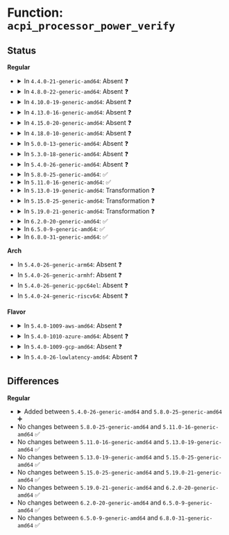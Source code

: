 # Function: <code>acpi_processor_power_verify</code>

## Status
<b>Regular</b>
<ul>
<li>
<details>
<summary>In <code>4.4.0-21-generic-amd64</code>: Absent ❓</summary>

```json
{
  "name": "acpi_processor_power_verify",
  "collision_type": "Unique Static",
  "inline_type": "Full",
  "funcs": [
    {
      "addr": 18446744071583746611,
      "name": "acpi_processor_power_verify",
      "external": false,
      "loc": "drivers/acpi/processor_idle.c:575",
      "file": "drivers/acpi/processor_idle.c",
      "inline": "not declared, inlined",
      "caller_inline": [],
      "caller_func": []
    }
  ],
  "symbols": []
}
```
</details>
</li>
<li>
<details>
<summary>In <code>4.8.0-22-generic-amd64</code>: Absent ❓</summary>

```json
{
  "name": "acpi_processor_power_verify",
  "collision_type": "Unique Static",
  "inline_type": "Full",
  "funcs": [
    {
      "addr": 18446744071584072398,
      "name": "acpi_processor_power_verify",
      "external": false,
      "loc": "drivers/acpi/processor_idle.c:540",
      "file": "drivers/acpi/processor_idle.c",
      "inline": "not declared, inlined",
      "caller_inline": [
        "drivers/acpi/processor_idle.c:acpi_processor_get_power_info"
      ],
      "caller_func": []
    }
  ],
  "symbols": []
}
```
</details>
</li>
<li>
<details>
<summary>In <code>4.10.0-19-generic-amd64</code>: Absent ❓</summary>

```json
{
  "name": "acpi_processor_power_verify",
  "collision_type": "Unique Static",
  "inline_type": "Full",
  "funcs": [
    {
      "addr": 18446744071584214946,
      "name": "acpi_processor_power_verify",
      "external": false,
      "loc": "drivers/acpi/processor_idle.c:541",
      "file": "drivers/acpi/processor_idle.c",
      "inline": "not declared, inlined",
      "caller_inline": [
        "drivers/acpi/processor_idle.c:acpi_processor_get_power_info"
      ],
      "caller_func": []
    }
  ],
  "symbols": []
}
```
</details>
</li>
<li>
<details>
<summary>In <code>4.13.0-16-generic-amd64</code>: Absent ❓</summary>

```json
{
  "name": "acpi_processor_power_verify",
  "collision_type": "Unique Static",
  "inline_type": "Full",
  "funcs": [
    {
      "addr": 18446744071584285748,
      "name": "acpi_processor_power_verify",
      "external": false,
      "loc": "drivers/acpi/processor_idle.c:541",
      "file": "drivers/acpi/processor_idle.c",
      "inline": "not declared, inlined",
      "caller_inline": [
        "drivers/acpi/processor_idle.c:acpi_processor_get_power_info"
      ],
      "caller_func": []
    }
  ],
  "symbols": []
}
```
</details>
</li>
<li>
<details>
<summary>In <code>4.15.0-20-generic-amd64</code>: Absent ❓</summary>

```json
{
  "name": "acpi_processor_power_verify",
  "collision_type": "Unique Static",
  "inline_type": "Full",
  "funcs": [
    {
      "addr": 18446744071584682597,
      "name": "acpi_processor_power_verify",
      "external": false,
      "loc": "drivers/acpi/processor_idle.c:543",
      "file": "drivers/acpi/processor_idle.c",
      "inline": "not declared, inlined",
      "caller_inline": [
        "drivers/acpi/processor_idle.c:acpi_processor_get_power_info"
      ],
      "caller_func": []
    }
  ],
  "symbols": []
}
```
</details>
</li>
<li>
<details>
<summary>In <code>4.18.0-10-generic-amd64</code>: Absent ❓</summary>

```json
{
  "name": "acpi_processor_power_verify",
  "collision_type": "Unique Static",
  "inline_type": "Full",
  "funcs": [
    {
      "addr": 18446744071584908591,
      "name": "acpi_processor_power_verify",
      "external": false,
      "loc": "drivers/acpi/processor_idle.c:547",
      "file": "drivers/acpi/processor_idle.c",
      "inline": "not declared, inlined",
      "caller_inline": [
        "drivers/acpi/processor_idle.c:acpi_processor_get_power_info"
      ],
      "caller_func": []
    }
  ],
  "symbols": []
}
```
</details>
</li>
<li>
<details>
<summary>In <code>5.0.0-13-generic-amd64</code>: Absent ❓</summary>

```json
{
  "name": "acpi_processor_power_verify",
  "collision_type": "Unique Static",
  "inline_type": "Full",
  "funcs": [
    {
      "addr": 18446744071585012463,
      "name": "acpi_processor_power_verify",
      "external": false,
      "loc": "drivers/acpi/processor_idle.c:548",
      "file": "drivers/acpi/processor_idle.c",
      "inline": "not declared, inlined",
      "caller_inline": [
        "drivers/acpi/processor_idle.c:acpi_processor_get_power_info"
      ],
      "caller_func": []
    }
  ],
  "symbols": []
}
```
</details>
</li>
<li>
<details>
<summary>In <code>5.3.0-18-generic-amd64</code>: Absent ❓</summary>

```json
{
  "name": "acpi_processor_power_verify",
  "collision_type": "Unique Static",
  "inline_type": "Full",
  "funcs": [
    {
      "addr": 18446744071585216044,
      "name": "acpi_processor_power_verify",
      "external": false,
      "loc": "drivers/acpi/processor_idle.c:543",
      "file": "drivers/acpi/processor_idle.c",
      "inline": "not declared, inlined",
      "caller_inline": [
        "drivers/acpi/processor_idle.c:acpi_processor_get_power_info"
      ],
      "caller_func": []
    }
  ],
  "symbols": []
}
```
</details>
</li>
<li>
<details>
<summary>In <code>5.4.0-26-generic-amd64</code>: Absent ❓</summary>

```json
{
  "name": "acpi_processor_power_verify",
  "collision_type": "Unique Static",
  "inline_type": "Full",
  "funcs": [
    {
      "addr": 18446744071585352492,
      "name": "acpi_processor_power_verify",
      "external": false,
      "loc": "drivers/acpi/processor_idle.c:543",
      "file": "drivers/acpi/processor_idle.c",
      "inline": "not declared, inlined",
      "caller_inline": [
        "drivers/acpi/processor_idle.c:acpi_processor_get_power_info"
      ],
      "caller_func": []
    }
  ],
  "symbols": []
}
```
</details>
</li>
<li>
<details>
<summary>In <code>5.8.0-25-generic-amd64</code>: ✅</summary>

```c
int acpi_processor_power_verify(struct acpi_processor * pr)
```

```json
{
  "name": "acpi_processor_power_verify",
  "collision_type": "Unique Static",
  "inline_type": "No",
  "funcs": [
    {
      "addr": 18446744071586058432,
      "name": "acpi_processor_power_verify",
      "external": false,
      "loc": "drivers/acpi/processor_idle.c:399",
      "file": "drivers/acpi/processor_idle.c",
      "inline": "seen, unknown",
      "caller_inline": [],
      "caller_func": [
        "drivers/acpi/processor_idle.c:acpi_processor_get_cstate_info"
      ]
    }
  ],
  "symbols": [
    {
      "addr": 18446744071586058432,
      "name": "acpi_processor_power_verify",
      "section": ".text",
      "bind": "STB_LOCAL",
      "size": 353
    }
  ]
}
```
</details>
</li>
<li>
<details>
<summary>In <code>5.11.0-16-generic-amd64</code>: ✅</summary>

```c
int acpi_processor_power_verify(struct acpi_processor * pr)
```

```json
{
  "name": "acpi_processor_power_verify",
  "collision_type": "Unique Static",
  "inline_type": "No",
  "funcs": [
    {
      "addr": 18446744071586180640,
      "name": "acpi_processor_power_verify",
      "external": false,
      "loc": "drivers/acpi/processor_idle.c:391",
      "file": "drivers/acpi/processor_idle.c",
      "inline": "seen, unknown",
      "caller_inline": [],
      "caller_func": [
        "drivers/acpi/processor_idle.c:acpi_processor_get_cstate_info"
      ]
    }
  ],
  "symbols": [
    {
      "addr": 18446744071586180640,
      "name": "acpi_processor_power_verify",
      "section": ".text",
      "bind": "STB_LOCAL",
      "size": 353
    }
  ]
}
```
</details>
</li>
<li>
<details>
<summary>In <code>5.13.0-19-generic-amd64</code>: Transformation ❓</summary>

```c
int acpi_processor_power_verify(struct acpi_processor * pr)
```

```json
{
  "name": "acpi_processor_power_verify",
  "collision_type": "Unique Static",
  "inline_type": "No",
  "funcs": [
    {
      "addr": 0,
      "name": "acpi_processor_power_verify",
      "external": false,
      "loc": "drivers/acpi/processor_idle.c:412",
      "file": "drivers/acpi/processor_idle.c",
      "inline": "seen, unknown",
      "caller_inline": [],
      "caller_func": [
        "drivers/acpi/processor_idle.c:acpi_processor_get_power_info"
      ]
    }
  ],
  "symbols": [
    {
      "addr": 18446744071586056736,
      "name": "acpi_processor_power_verify",
      "section": ".text",
      "bind": "STB_LOCAL",
      "size": 456
    },
    {
      "addr": 18446744071591380078,
      "name": "acpi_processor_power_verify.cold",
      "section": ".text",
      "bind": "STB_LOCAL",
      "size": 51
    }
  ]
}
```
</details>
</li>
<li>
<details>
<summary>In <code>5.15.0-25-generic-amd64</code>: Transformation ❓</summary>

```c
int acpi_processor_power_verify(struct acpi_processor * pr)
```

```json
{
  "name": "acpi_processor_power_verify",
  "collision_type": "Unique Static",
  "inline_type": "No",
  "funcs": [
    {
      "addr": 0,
      "name": "acpi_processor_power_verify",
      "external": false,
      "loc": "drivers/acpi/processor_idle.c:412",
      "file": "drivers/acpi/processor_idle.c",
      "inline": "seen, unknown",
      "caller_inline": [],
      "caller_func": [
        "drivers/acpi/processor_idle.c:acpi_processor_get_power_info"
      ]
    }
  ],
  "symbols": [
    {
      "addr": 18446744071586548864,
      "name": "acpi_processor_power_verify",
      "section": ".text",
      "bind": "STB_LOCAL",
      "size": 626
    },
    {
      "addr": 18446744071592416232,
      "name": "acpi_processor_power_verify.cold",
      "section": ".text",
      "bind": "STB_LOCAL",
      "size": 59
    }
  ]
}
```
</details>
</li>
<li>
<details>
<summary>In <code>5.19.0-21-generic-amd64</code>: Transformation ❓</summary>

```c
int acpi_processor_power_verify(struct acpi_processor * pr)
```

```json
{
  "name": "acpi_processor_power_verify",
  "collision_type": "Unique Static",
  "inline_type": "No",
  "funcs": [
    {
      "addr": 0,
      "name": "acpi_processor_power_verify",
      "external": false,
      "loc": "drivers/acpi/processor_idle.c:411",
      "file": "drivers/acpi/processor_idle.c",
      "inline": "seen, unknown",
      "caller_inline": [],
      "caller_func": [
        "drivers/acpi/processor_idle.c:acpi_processor_get_power_info"
      ]
    }
  ],
  "symbols": [
    {
      "addr": 18446744071587808048,
      "name": "acpi_processor_power_verify",
      "section": ".text",
      "bind": "STB_LOCAL",
      "size": 668
    },
    {
      "addr": 18446744071594283861,
      "name": "acpi_processor_power_verify.cold",
      "section": ".text",
      "bind": "STB_LOCAL",
      "size": 58
    }
  ]
}
```
</details>
</li>
<li>
<details>
<summary>In <code>6.2.0-20-generic-amd64</code>: ✅</summary>

```c
int acpi_processor_power_verify(struct acpi_processor * pr)
```

```json
{
  "name": "acpi_processor_power_verify",
  "collision_type": "Unique Static",
  "inline_type": "No",
  "funcs": [
    {
      "addr": 18446744071589149472,
      "name": "acpi_processor_power_verify",
      "external": false,
      "loc": "drivers/acpi/processor_idle.c:410",
      "file": "drivers/acpi/processor_idle.c",
      "inline": "seen, unknown",
      "caller_inline": [],
      "caller_func": [
        "drivers/acpi/processor_idle.c:acpi_processor_get_cstate_info"
      ]
    }
  ],
  "symbols": [
    {
      "addr": 18446744071589149472,
      "name": "acpi_processor_power_verify",
      "section": ".text",
      "bind": "STB_LOCAL",
      "size": 701
    }
  ]
}
```
</details>
</li>
<li>
<details>
<summary>In <code>6.5.0-9-generic-amd64</code>: ✅</summary>

```c
int acpi_processor_power_verify(struct acpi_processor * pr)
```

```json
{
  "name": "acpi_processor_power_verify",
  "collision_type": "Unique Static",
  "inline_type": "No",
  "funcs": [
    {
      "addr": 18446744071589442144,
      "name": "acpi_processor_power_verify",
      "external": false,
      "loc": "drivers/acpi/processor_idle.c:410",
      "file": "drivers/acpi/processor_idle.c",
      "inline": "seen, unknown",
      "caller_inline": [],
      "caller_func": [
        "drivers/acpi/processor_idle.c:acpi_processor_get_cstate_info"
      ]
    }
  ],
  "symbols": [
    {
      "addr": 18446744071589442144,
      "name": "acpi_processor_power_verify",
      "section": ".text",
      "bind": "STB_LOCAL",
      "size": 676
    }
  ]
}
```
</details>
</li>
<li>
<details>
<summary>In <code>6.8.0-31-generic-amd64</code>: ✅</summary>

```c
int acpi_processor_power_verify(struct acpi_processor * pr)
```

```json
{
  "name": "acpi_processor_power_verify",
  "collision_type": "Unique Static",
  "inline_type": "No",
  "funcs": [
    {
      "addr": 18446744071589750112,
      "name": "acpi_processor_power_verify",
      "external": false,
      "loc": "drivers/acpi/processor_idle.c:410",
      "file": "drivers/acpi/processor_idle.c",
      "inline": "seen, unknown",
      "caller_inline": [],
      "caller_func": [
        "drivers/acpi/processor_idle.c:acpi_processor_get_cstate_info"
      ]
    }
  ],
  "symbols": [
    {
      "addr": 18446744071589750112,
      "name": "acpi_processor_power_verify",
      "section": ".text",
      "bind": "STB_LOCAL",
      "size": 672
    }
  ]
}
```
</details>
</li>
</ul>
<b>Arch</b>
<ul>
<li>
In <code>5.4.0-26-generic-arm64</code>: Absent ❓
</li>
<li>
In <code>5.4.0-26-generic-armhf</code>: Absent ❓
</li>
<li>
In <code>5.4.0-26-generic-ppc64el</code>: Absent ❓
</li>
<li>
In <code>5.4.0-24-generic-riscv64</code>: Absent ❓
</li>
</ul>
<b>Flavor</b>
<ul>
<li>
<details>
<summary>In <code>5.4.0-1009-aws-amd64</code>: Absent ❓</summary>

```json
{
  "name": "acpi_processor_power_verify",
  "collision_type": "Unique Static",
  "inline_type": "Full",
  "funcs": [
    {
      "addr": 18446744071585154532,
      "name": "acpi_processor_power_verify",
      "external": false,
      "loc": "drivers/acpi/processor_idle.c:543",
      "file": "drivers/acpi/processor_idle.c",
      "inline": "not declared, inlined",
      "caller_inline": [
        "drivers/acpi/processor_idle.c:acpi_processor_get_power_info"
      ],
      "caller_func": []
    }
  ],
  "symbols": []
}
```
</details>
</li>
<li>
<details>
<summary>In <code>5.4.0-1010-azure-amd64</code>: Absent ❓</summary>

```json
{
  "name": "acpi_processor_power_verify",
  "collision_type": "Unique Static",
  "inline_type": "Full",
  "funcs": [
    {
      "addr": 18446744071585068692,
      "name": "acpi_processor_power_verify",
      "external": false,
      "loc": "drivers/acpi/processor_idle.c:543",
      "file": "drivers/acpi/processor_idle.c",
      "inline": "not declared, inlined",
      "caller_inline": [
        "drivers/acpi/processor_idle.c:acpi_processor_get_power_info"
      ],
      "caller_func": []
    }
  ],
  "symbols": []
}
```
</details>
</li>
<li>
<details>
<summary>In <code>5.4.0-1009-gcp-amd64</code>: Absent ❓</summary>

```json
{
  "name": "acpi_processor_power_verify",
  "collision_type": "Unique Static",
  "inline_type": "Full",
  "funcs": [
    {
      "addr": 18446744071585304076,
      "name": "acpi_processor_power_verify",
      "external": false,
      "loc": "drivers/acpi/processor_idle.c:543",
      "file": "drivers/acpi/processor_idle.c",
      "inline": "not declared, inlined",
      "caller_inline": [
        "drivers/acpi/processor_idle.c:acpi_processor_get_power_info"
      ],
      "caller_func": []
    }
  ],
  "symbols": []
}
```
</details>
</li>
<li>
<details>
<summary>In <code>5.4.0-26-lowlatency-amd64</code>: Absent ❓</summary>

```json
{
  "name": "acpi_processor_power_verify",
  "collision_type": "Unique Static",
  "inline_type": "Full",
  "funcs": [
    {
      "addr": 18446744071585410236,
      "name": "acpi_processor_power_verify",
      "external": false,
      "loc": "drivers/acpi/processor_idle.c:543",
      "file": "drivers/acpi/processor_idle.c",
      "inline": "not declared, inlined",
      "caller_inline": [
        "drivers/acpi/processor_idle.c:acpi_processor_get_power_info"
      ],
      "caller_func": []
    }
  ],
  "symbols": []
}
```
</details>
</li>
</ul>

## Differences
<b>Regular</b>
<ul>
<li>
<details>
<summary>Added between <code>5.4.0-26-generic-amd64</code> and <code>5.8.0-25-generic-amd64</code> ➕</summary>

```c
int acpi_processor_power_verify(struct acpi_processor * pr)
```
</details>
</li>
<li>
No changes between <code>5.8.0-25-generic-amd64</code> and <code>5.11.0-16-generic-amd64</code> ✅
</li>
<li>
No changes between <code>5.11.0-16-generic-amd64</code> and <code>5.13.0-19-generic-amd64</code> ✅
</li>
<li>
No changes between <code>5.13.0-19-generic-amd64</code> and <code>5.15.0-25-generic-amd64</code> ✅
</li>
<li>
No changes between <code>5.15.0-25-generic-amd64</code> and <code>5.19.0-21-generic-amd64</code> ✅
</li>
<li>
No changes between <code>5.19.0-21-generic-amd64</code> and <code>6.2.0-20-generic-amd64</code> ✅
</li>
<li>
No changes between <code>6.2.0-20-generic-amd64</code> and <code>6.5.0-9-generic-amd64</code> ✅
</li>
<li>
No changes between <code>6.5.0-9-generic-amd64</code> and <code>6.8.0-31-generic-amd64</code> ✅
</li>
</ul>
